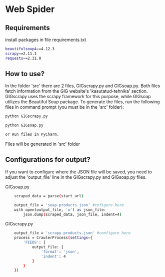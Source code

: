 # Web Spider

## Requirements
install packages in file requirements.txt

```bash
beautifulsoup4==4.12.3
scrapy==2.11.1
requests==2.31.0
```

## How to use?
In the folder 'src' there are 2 files, GIGscrapy.py and GIGsoap.py. 
Both files fetch information from the GIG website's 'kasutatud-tehnika' section.
GIGscrapy uses the scrapy framework for this purpose, while GIGsoap utilizes the Beautiful Soup package. 
To generate the files, run the following files in command prompt (you must be in the 'src' folder): 

```bash
python GIGscrapy.py

python GIGsoap.py

or Run files in PyCharm.
```
Files will be generated in  'src' folder

## Configurations for output?
If you want to configure where the JSON file will be saved, 
you need to adjust the 'output_file' line in the GIGscrapy.py and GIGsoap.py files.

GIGsoap.py
```bash
    scraped_data = parse(start_url)

    output_file = 'soap-products.json' #cofigure here
    with open(output_file, 'w') as json_file:
        json.dump(scraped_data, json_file, indent=4)
```
GIGscrapy.py
```bash
    output_file = 'scrapy-products.json' #configure here
    process = CrawlerProcess(settings={
        'FEEDS': {
            output_file: {
                'format': 'json',
                'indent': 4
            }
        }
    })
```